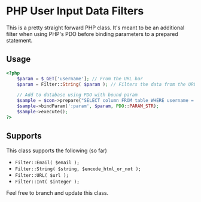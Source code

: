 # PHP User Input Data Filters
This is a pretty straight forward PHP class. It's meant to be an additional filter when using PHP's PDO before binding parameters to a prepared statement.

## Usage
```php
<?php
	$param = $_GET['username']; // From the URL bar 
	$param = Filter::String( $param ); // Filters the data from the URL

	// Add to database using PDO with bound param
	$sample = $con->prepare("SELECT column FROM table WHERE username = :param LIMIT 1");
	$sample->bindParam(':param', $param, PDO::PARAM_STR);
	$sample->execute(); 
?>
```

## Supports
This class supports the following (so far)
- `Filter::Email( $email );`
- `Filter::String( $string, $encode_html_or_not );`
- `Filter::URL( $url );`
- `Filter::Int( $integer );`

Feel free to branch and update this class.
